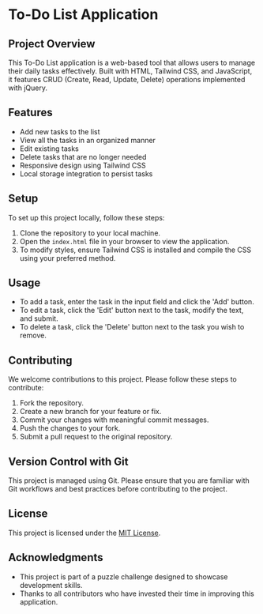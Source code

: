 # To-Do List Application

## Project Overview
This To-Do List application is a web-based tool that allows users to manage their daily tasks effectively. Built with HTML, Tailwind CSS, and JavaScript, it features CRUD (Create, Read, Update, Delete) operations implemented with jQuery.

## Features
- Add new tasks to the list
- View all the tasks in an organized manner
- Edit existing tasks
- Delete tasks that are no longer needed
- Responsive design using Tailwind CSS
- Local storage integration to persist tasks

## Setup
To set up this project locally, follow these steps:
1. Clone the repository to your local machine.
2. Open the `index.html` file in your browser to view the application.
3. To modify styles, ensure Tailwind CSS is installed and compile the CSS using your preferred method.

## Usage
- To add a task, enter the task in the input field and click the 'Add' button.
- To edit a task, click the 'Edit' button next to the task, modify the text, and submit.
- To delete a task, click the 'Delete' button next to the task you wish to remove.

## Contributing
We welcome contributions to this project. Please follow these steps to contribute:
1. Fork the repository.
2. Create a new branch for your feature or fix.
3. Commit your changes with meaningful commit messages.
4. Push the changes to your fork.
5. Submit a pull request to the original repository.

## Version Control with Git
This project is managed using Git. Please ensure that you are familiar with Git workflows and best practices before contributing to the project.

## License
This project is licensed under the [MIT License](LICENSE).

## Acknowledgments
- This project is part of a puzzle challenge designed to showcase development skills.
- Thanks to all contributors who have invested their time in improving this application.

